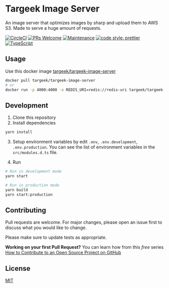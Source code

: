 # Targeek Image Server

An image server that optimizes images by sharp and upload them to AWS S3. Made to serve a huge amount of requests.

[![CircleCI](https://circleci.com/gh/targeek/targeek-image-server.svg?style=svg)](https://circleci.com/gh/targeek/targeek-image-server)
[![PRs Welcome](https://img.shields.io/badge/PRs-welcome-brightgreen.svg?style=flat-square)](http://makeapullrequest.com)
[![Maintenance](https://img.shields.io/badge/Maintained%3F-yes-green.svg)](https://github.com/targeek/targeek-image-server/graphs/commit-activity)
[![code style: prettier](https://img.shields.io/badge/code_style-prettier-ff69b4.svg?style=flat-square)](https://github.com/prettier/prettier)
[![TypeScript](https://badges.frapsoft.com/typescript/awesome/typescript.png?v=101)](https://github.com/ellerbrock/typescript-badges/)

## Usage

Use this docker image [targeek/targeek-image-server](https://hub.docker.com/r/targeek/targeek-image-server)

```bash
docker pull targeek/targeek-image-server
# or
docker run -p 4000:4000 -e REDIS_URI=redis://redis-uri targeek/targeek-image-server
```

## Development

1. Clone this repository
2. Install dependencies

```bash
yarn install
```

3. Setup environment variables by edit `.env`, `.env.development`, `.env.production`. You can see the list of environment variables in the `src/modules.d.ts` file.

4. Run

```bash
# Run in development mode
yarn start

# Run in production mode
yarn build
yarn start:production
```

## Contributing

Pull requests are welcome. For major changes, please open an issue first to discuss what you would like to change.

Please make sure to update tests as appropriate.

**Working on your first Pull Request?** You can learn how from this _free_ series [How to Contribute to an Open Source Project on GitHub](https://egghead.io/series/how-to-contribute-to-an-open-source-project-on-github)

## License

[MIT](https://choosealicense.com/licenses/mit/)
